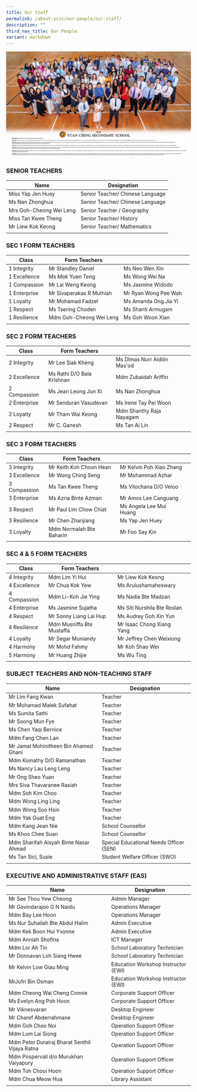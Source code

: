 ```yaml
---
title: Our Staff
permalink: /about-ycss/our-people/our-staff/
description: ""
third_nav_title: Our People
variant: markdown
---
```

![](/images/all%20staff%20(70%20x%2040cm)_v4-min.jpg)

### SENIOR TEACHERS

| Name | Designation |
| --- | --- |
| Miss Yap Jen Huey | Senior Teacher/ Chinese Language |
| Ms Nan Zhonghua| Senior Teacher/ Chinese Language |
| Mrs Goh-Cheong Wei Leng | Senior Teacher / Geography |
| Miss Tan Kwee Theng | Senior Teacher/ History |
| Mr Liew Kok Keong | Senior Teacher/ Mathematics |
| | |

### SEC 1 FORM TEACHERS

| Class | Form Teachers |  |  |
|---|---|---|---|
| 1 Integrity | Mr Standley Daniel | Ms Neo Wen Xin |  |
| 1 Excellence | Ms Mok Yuen Teng | Ms Wong Wei Na  |  |
| 1 Compassion | Mr Lai Weng Keong | Ms Jasmine Widodo |  |
| 1 Enterprise | Mr Sivaperakas R Muthiah | Mr Ryan Wong Pee Wah |  |
| 1 Loyalty | Mr Mohamad Fadzel  | Ms Amanda Ong Jia Yi |  |
| 1 Respect | Ms Tsering Choden | Ms Shanti Armugam |  |
| 1 Resilience | Mdm Goh-Cheong Wei Leng | Ms Goh Woon Xian
| | | | |

### SEC 2 FORM TEACHERS

| Class | Form Teachers |  |  |
| --- | --- | --- | --- |
| 2 Integrity | Mr Lee Siak Kheng | Ms DImas Nurr Aidilin Mas'od |  |
| 2 Excellence | Ms Rathi D/O Bala Krishnan | Mdm Zubaidah Ariffin |  |
| 2 Compassion| Ms Jean Leong Jun Xi | Ms Nan Zhonghua |  |
| 2 Enterprise | Mr Senduran Vasudevan | Ms Irene Tay Pei Woon |  |
| 2 Loyalty  | Mr Tham Wai Keong  | Mdm Shanthy Raja Nayagam  | 
| 2 Respect | Mr C. Ganesh | Ms Tan Ai Lin |   
| | | 

### SEC 3 FORM TEACHERS

| Class | Form Teachers |  |  |
| --- | --- | --- | --- |
| 3 Integrity | Mr Keith Koh Choon Hean | Mr Kelvin Poh Xiao Zhang |  |
| 3 Excellence | Mr Wong Ching Seng | Mr Mohammad Azhar |  | 
| 3 Compassion | Ms Tan Kwee Theng | Ms Vilochana D/O Veloo |  |
| 3 Enterprise | Ms Azria Binte Azman  | Mr Amos Lee Canguang
| 3 Respect | Mr Paul Lim Chow Chiat | Ms Angela Lee Mui Huang  |
| 3 Resilience | Mr Chen Zhanjiang | Ms Yap Jen Huey |
| 3 Loyalty | Mdm Normalah Bte Baharin | Mr Foo Say Kin |
| | |

### SEC 4 & 5 FORM TEACHERS

| Class | Form Teachers |  |  | 
|---|---|---|---|
| 4 Integrity | Mdm Lim Yi Hui | Mr Liew Kok Keong   |  |
| 4 Excellence  | Mr Chua Kok Yew | Ms Arulushamaheswary |  |
| 4 Compassion | Mdm Li-Koh Jie Ying | Ms Nadia Bte Madzan |  |
| 4 Enterprise | Ms Jasmine Sujatha | Ms Siti Nurshila Bte Roslan|  |
| 4 Respect | Mr Sonny Liang Lai Hup | Ms Audrey Goh Xin Yun   |
| 4 Resilience | Mdm Musniffa Bte Mustaffa | Mr Isaac Chong Xiang Yang |   
| 4 Loyalty | Mr Segar Muniandy | Mr Jeffrey Chen Weixiong |  |
| 4 Harmony | Mr Mohd Fahmy | Mr Koh Shao Wei
|5 Harmony | Mr Huang Zhijie | Ms Wu Ting
| | |

### SUBJECT TEACHERS AND NON-TEACHING STAFF

| Name | Designation |
| --- | --- |
| Mr Lim Fang Kwan | Teacher |
| Mr Mohamad Malek Sufahat | Teacher |
| Ms Sumita Sathi | Teacher |
| Mr Soong Mun Fye | Teacher
| Ms Chen Yaqi Bernice | Teacher |
| Mdm Fang Chen Lan  | Teacher  |
| Mr Jamal Mohinitheen Bin Ahamed Ghani | Teacher |
| Mdm Komathy D/O Ramanathan | Teacher  |
| Ms Nancy Lau Leng Leng | Teacher |
| Mr Ong Sheo Yuan | Teacher |
| Mrs Siva Thavaranee Rasiah | Teacher |
| Mdm Soh Kim Choo | Teacher |
| Mdm Wong Ling Ling | Teacher |
| Mdm Wong Soo Hsin | Teacher |
| Mdm Yak Guat Eng | Teacher |
| Mdm Kang Jean Nie | School Counsellor |
| Ms Khoo Chee Suan | School Counsellor |
| Mdm Sharifah Aisyah Binte Nasar Ahmad | Special Educational Needs Officer (SEN) |
| Ms Tan Sici, Susie | Student Welfare Officer (SWO) |
| | |

### EXECUTIVE AND ADMINISTRATIVE STAFF (EAS)

| Name | Designation |
| --- | --- |
| Mr See Thou Yew Cheong | Admin Manager |
| Mr Govindarajoo G N Naidu | Operations Manager |
| Mdm Bay Lee Hoon | Operations Manager |
| Ms Nur Suhailah Bte Abdul Halim | Admin Executive |
| Mdm Kek Boon Hui Yvonne | Admin Executive |
| Mdm Anniah Shofina | ICT Manager |
| Mdm Lor Ah Tin | School Laboratory Technician |
| Mr Donnavan Loh Siang Hwee | School Laboratory Technician |
| Mr Kelvin Low Giau Ming | Education Workshop Instructor (EWI) |
| MrJofri Bin Osman | Education Workshop Instructor (EWI) |
| Mdm Cheong Wai Cheng Connie | Corporate Support Officer |
| Ms Evelyn Ang Poh Hoon | Corporate Support Officer |
| Mr Viknesvaran | Desktop Engineer |
| Mr Charef Abderrahmane | Desktop Engineer |
| Mdm Goh Choo Noi  | Operation Support Officer  |
| Mdm Lum Lai Siong  | Operation Support Officer  |
| Mdm Peter Durairaj Bharat Senthil Vijaya Ratna  | Operation Support Officer  |
| Mdm Pospervali d/o Murukhan Vaiyapury  | Operation Support Officer  |
| Mdm Toh Chooi Hoon  | Operation Support Officer  |
| Mdm Chua Meow Hua  | Library Assistant  |
| | |